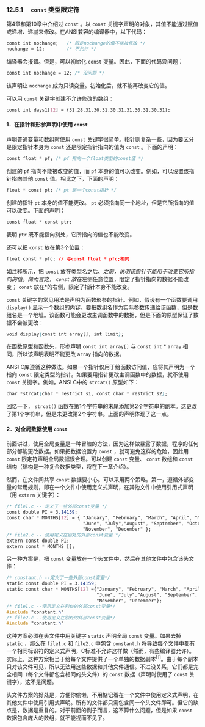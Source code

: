 ### 12.5.1　 `const` 类型限定符

第4章和第10章中介绍过 `const` 。以 `const` 关键字声明的对象，其值不能通过赋值或递增、递减来修改。在ANSI兼容的编译器中，以下代码：

```css
const int nochange;   /* 限定nochange的值不能被修改 */
nochange = 12;        /* 不允许 */
```

编译器会报错。但是，可以初始化 `const` 变量。因此，下面的代码没问题：

```css
const int nochange = 12; /* 没问题 */
```

该声明让 `nochange` 成为只读变量。初始化后，就不能再改变它的值。

可以用 `const` 关键字创建不允许修改的数组：

```css
const int days1[12] = {31,28,31,30,31,30,31,31,30,31,30,31};
```

#### 1．在指针和形参声明中使用 `const` 

声明普通变量和数组时使用 `const` 关键字很简单。指针则复杂一些，因为要区分是限定指针本身为 `const` 还是限定指针指向的值为 `const` 。下面的声明：

```css
const float * pf; /* pf 指向一个float类型的const值 */
```

创建的 `pf` 指向不能被改变的值，而 `pf` 本身的值可以改变。例如，可以设置该指针指向其他 `const` 值。相比之下，下面的声明：

```css
float * const pt; /* pt 是一个const指针 */
```

创建的指针 `pt` 本身的值不能更改。 `pt` 必须指向同一个地址，但是它所指向的值可以改变。下面的声明：

```css
const float * const ptr;
```

表明 `ptr` 既不能指向别处，它所指向的值也不能改变。

还可以把 `const` 放在第3个位置：

```css
float const * pfc; // 与const float * pfc;相同
```

如注释所示，把 `const` 放在类型名之后、*之前，说明该指针不能用于改变它所指向的值。简而言之， `const` 放在*左侧任意位置，限定了指针指向的数据不能改变； `const` 放在*的右侧，限定了指针本身不能改变。

`const` 关键字的常见用法是声明为函数形参的指针。例如，假设有一个函数要调用 `display()` 显示一个数组的内容。要把数组名作为实际参数传递给该函数，但是数组名是一个地址。该函数可能会更改主调函数中的数据，但是下面的原型保证了数据不会被更改：

```css
void display(const int array[], int limit);
```

在函数原型和函数头，形参声明 `const int array[]` 与 `const int`  *  `array` 相同，所以该声明表明不能更改 `array` 指向的数据。

ANSI C库遵循这种做法。如果一个指针仅用于给函数访问值，应将其声明为一个指向 `const` 限定类型的指针。如果要用指针更改主调函数中的数据，就不使用 `const` 关键字。例如，ANSI C中的 `strcat()` 原型如下：

```css
char *strcat(char * restrict s1, const char * restrict s2);
```

回忆一下， `strcat()` 函数在第1个字符串的末尾添加第2个字符串的副本。这更改了第1个字符串，但是未更改第2个字符串。上面的声明体现了这一点。

#### 2．对全局数据使用 `const` 

前面讲过，使用全局变量是一种冒险的方法，因为这样做暴露了数据，程序的任何部分都能更改数据。如果把数据设置为 `const` ，就可避免这样的危险，因此用 `const` 限定符声明全局数据很合理。可以创建 `const` 变量、 `const` 数组和 `const` 结构（结构是一种复合数据类型，将在下一章介绍）。

然而，在文件间共享 `const` 数据要小心。可以采用两个策略。第一，遵循外部变量的常用规则，即在一个文件中使用定义式声明，在其他文件中使用引用式声明（用 `extern` 关键字）：

```css
/* file1.c -- 定义了一些外部const变量 */
const double PI = 3.14159;
const char * MONTHS[12] = { "January", "February", "March", "April", "May", 
                            "June", "July","August", "September", "October",   
                            "November", "December" };
/* file2.c -- 使用定义在别处的外部const变量 */
extern const double PI;
extern const * MONTHS [];
```

另一种方案是，把 `const` 变量放在一个头文件中，然后在其他文件中包含该头文件：

```css
/* constant.h --定义了一些外部const变量*/
static const double PI = 3.14159;
static const char * MONTHS[12] ={"January", "February", "March", "April", "May",
                                 "June", "July","August", "September", "October",
                                 "November", "December"};
/* file1.c --使用定义在别处的外部const变量*/
#include "constant.h"
/* file2.c --使用定义在别处的外部const变量*/
#include "constant.h"
```

这种方案必须在头文件中用关键字 `static` 声明全局 `const` 变量。如果去掉 `static` ，那么在 `file1.c` 和 `file2.c` 中包含 `constant.h` 将导致每个文件中都有一个相同标识符的定义式声明，C标准不允许这样做（然而，有些编译器允许）。实际上，这种方案相当于给每个文件提供了一个单独的数据副本<sup class="my_markdown">[1]</sup>。由于每个副本只对该文件可见，所以无法用这些数据和其他文件通信。不过没关系，它们都是完全相同（每个文件都包含相同的头文件）的 `const` 数据（声明时使用了 `const` 关键字），这不是问题。

头文件方案的好处是，方便你偷懒，不用惦记着在一个文件中使用定义式声明，在其他文件中使用引用式声明。所有的文件都只需包含同一个头文件即可。但它的缺点是，数据是重复的。对于前面的例子而言，这不算什么问题，但是如果 `const` 数据包含庞大的数组，就不能视而不见了。

